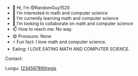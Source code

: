 - 👋 Hi, I’m @RandomGuy1520
- 👀 I’m interested in math and computer science
- 🌱 I’m currently learning math and computer science
- 💞️ I’m looking to collaborate on math and computer science
- 📫 How to reach me: No way.
- 😄 Pronouns: None
- ⚡ Fun fact: I love math and computer science.
- Eating: I LOVE EATING MATH AND COMPUTER SCIENCE.

Contact:

Luogu: [1234567890regis](https://www.luogu.com.cn/231022)
